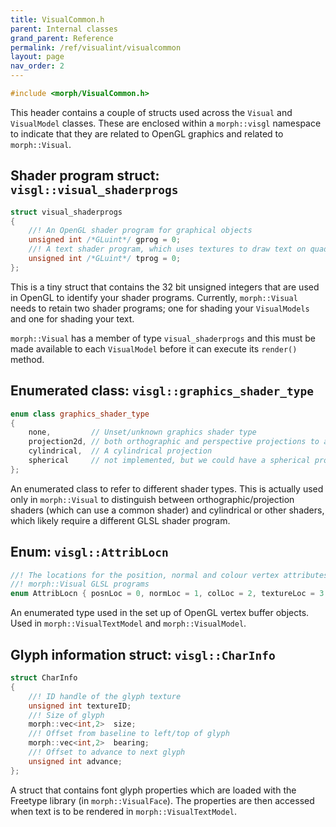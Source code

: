 ```yaml
---
title: VisualCommon.h
parent: Internal classes
grand_parent: Reference
permalink: /ref/visualint/visualcommon
layout: page
nav_order: 2
---
```

```c++
#include <morph/VisualCommon.h>
```
This header contains a couple of structs used across the `Visual` and `VisualModel` classes. These are enclosed within a `morph::visgl` namespace to indicate that they are related to OpenGL graphics and related to `morph::Visual`.

## Shader program struct: `visgl::visual_shaderprogs`

```c++
struct visual_shaderprogs
{
    //! An OpenGL shader program for graphical objects
    unsigned int /*GLuint*/ gprog = 0;
    //! A text shader program, which uses textures to draw text on quads.
    unsigned int /*GLuint*/ tprog = 0;
};
```

This is a tiny struct that contains the 32 bit unsigned integers that are used
in OpenGL to identify your shader programs. Currently, `morph::Visual`
needs to retain two shader programs; one for shading your
`VisualModels` and one for shading your text.

`morph::Visual` has a member of type `visual_shaderprogs` and this
must be made available to each `VisualModel` before it can execute its
`render()` method.

## Enumerated class: `visgl::graphics_shader_type`

```c++
enum class graphics_shader_type
{
    none,         // Unset/unknown graphics shader type
    projection2d, // both orthographic and perspective projections to a 2D surface
    cylindrical,  // A cylindrical projection
    spherical     // not implemented, but we could have a spherical projection
};
```

An enumerated class to refer to different shader types. This is actually used only in `morph::Visual` to distinguish between orthographic/projection shaders (which can use a common shader) and cylindrical or other shaders, which likely require a different GLSL shader program.

## Enum: `visgl::AttribLocn`
```c++
//! The locations for the position, normal and colour vertex attributes in the
//! morph::Visual GLSL programs
enum AttribLocn { posnLoc = 0, normLoc = 1, colLoc = 2, textureLoc = 3 };
```
An enumerated type used in the set up of OpenGL vertex buffer objects. Used in `morph::VisualTextModel` and `morph::VisualModel`.

## Glyph information struct: `visgl::CharInfo`

```c++
struct CharInfo
{
    //! ID handle of the glyph texture
    unsigned int textureID;
    //! Size of glyph
    morph::vec<int,2>  size;
    //! Offset from baseline to left/top of glyph
    morph::vec<int,2>  bearing;
    //! Offset to advance to next glyph
    unsigned int advance;
};
```
A struct that contains font glyph properties which are loaded with the Freetype library (in `morph::VisualFace`). The properties are then accessed when text is to be rendered in `morph::VisualTextModel`.